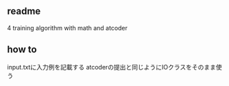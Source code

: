 ## readme
4 training algorithm with math and atcoder

## how to
input.txtに入力例を記載する
atcoderの提出と同じようにIOクラスをそのまま使う

